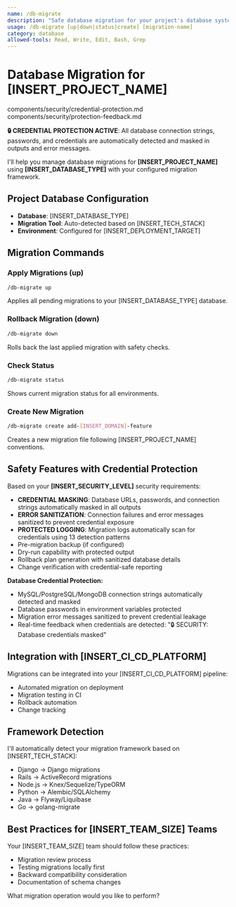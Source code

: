 ```yaml
---
name: /db-migrate
description: "Safe database migration for your project's database system"
usage: /db-migrate [up|down|status|create] [migration-name]
category: database
allowed-tools: Read, Write, Edit, Bash, Grep
---
```


# Database Migration for [INSERT_PROJECT_NAME]

<!-- SECURITY: Include credential protection for database operations -->
<include>components/security/credential-protection.md</include>
<include>components/security/protection-feedback.md</include>

**🔒 CREDENTIAL PROTECTION ACTIVE**: All database connection strings, passwords, and credentials are automatically detected and masked in outputs and error messages.

I'll help you manage database migrations for **[INSERT_PROJECT_NAME]** using **[INSERT_DATABASE_TYPE]** with your configured migration framework.

## Project Database Configuration
- **Database**: [INSERT_DATABASE_TYPE]
- **Migration Tool**: Auto-detected based on [INSERT_TECH_STACK]
- **Environment**: Configured for [INSERT_DEPLOYMENT_TARGET]

## Migration Commands

### Apply Migrations (up)
```bash
/db-migrate up
```
Applies all pending migrations to your [INSERT_DATABASE_TYPE] database.

### Rollback Migration (down)
```bash
/db-migrate down
```
Rolls back the last applied migration with safety checks.

### Check Status
```bash
/db-migrate status
```
Shows current migration status for all environments.

### Create New Migration
```bash
/db-migrate create add-[INSERT_DOMAIN]-feature
```
Creates a new migration file following [INSERT_PROJECT_NAME] conventions.

## Safety Features with Credential Protection

Based on your **[INSERT_SECURITY_LEVEL]** security requirements:
- **CREDENTIAL MASKING**: Database URLs, passwords, and connection strings automatically masked in all outputs
- **ERROR SANITIZATION**: Connection failures and error messages sanitized to prevent credential exposure
- **PROTECTED LOGGING**: Migration logs automatically scan for credentials using 13 detection patterns
- Pre-migration backup (if configured)
- Dry-run capability with protected output
- Rollback plan generation with sanitized database details
- Change verification with credential-safe reporting

**Database Credential Protection:**
- MySQL/PostgreSQL/MongoDB connection strings automatically detected and masked
- Database passwords in environment variables protected
- Migration error messages sanitized to prevent credential leakage
- Real-time feedback when credentials are detected: "🔒 SECURITY: Database credentials masked"

## Integration with [INSERT_CI_CD_PLATFORM]

Migrations can be integrated into your [INSERT_CI_CD_PLATFORM] pipeline:
- Automated migration on deployment
- Migration testing in CI
- Rollback automation
- Change tracking

## Framework Detection

I'll automatically detect your migration framework based on [INSERT_TECH_STACK]:
- Django → Django migrations
- Rails → ActiveRecord migrations
- Node.js → Knex/Sequelize/TypeORM
- Python → Alembic/SQLAlchemy
- Java → Flyway/Liquibase
- Go → golang-migrate

## Best Practices for [INSERT_TEAM_SIZE] Teams

Your [INSERT_TEAM_SIZE] team should follow these practices:
- Migration review process
- Testing migrations locally first
- Backward compatibility consideration
- Documentation of schema changes

What migration operation would you like to perform?